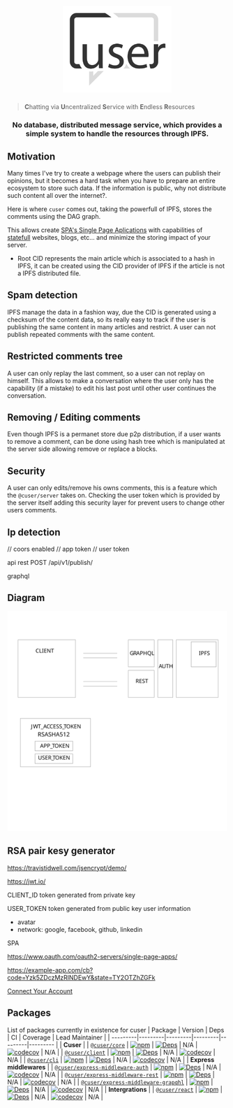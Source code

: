 
<h1 align="center">
  <a href="./"><img width="250" src="docs/logo.svg" alt="libp2p hex logo" /></a>
</h1>

>**C**hatting via **U**ncentralized **S**ervice with **E**ndless **R**esources

<h3 align="center">No database, distributed message service, which provides a simple system to handle the resources through IPFS.</h3>

## Motivation

Many times I've try to create a webpage where the users can publish their opinions, but it becomes a hard task when you have to prepare an entire ecosystem to store such data. If the information is public, why not distribute such content all over the internet?.

Here is where `cuser` comes out, taking the powerfull of IPFS, stores the comments using the DAG graph.

This allows create [SPA's Single Page Aplications](https://es.wikipedia.org/wiki/Single-page_application) with capabilities of [statefull](https://www.atlantic.net/vps-hosting/what-is-stateless-stateful-models-web-development/) websites, blogs, etc... and minimize the storing impact of your server.

- Root CID represents the main article which is associated to a hash in IPFS, it can be created using the CID provider of IPFS if the article is not a IPFS distributed file. 



## Spam detection

IPFS manage the data in a fashion way, due the CID is generated using a checksum of the content data, so its really easy to track if the user is publishing the same content in many articles and restrict. A user can not publish repeated comments with the same content.

## Restricted comments tree

A user can only replay the last comment, so a user can not replay on himself. This allows to make a conversation where the user only has the capability (if a mistake) to edit his last post until other user continues the conversation. 

## Removing / Editing comments

Even though IPFS is a permanet store due p2p distribution, if a user wants to remove a comment, can be done using hash tree which is manipulated at the server side allowing remove or replace a blocks.

## Security 

A user can only edits/remove his owns comments, this is a feature which the `@cuser/server` takes on. Checking the user token which is provided by the server itself adding this security layer for prevent users to change other users comments.

## Ip detection


// coors enabled
// app token 
// user token

api rest
POST /api/v1/publish/

graphql


## Diagram 
<img src="./docs/diagram.svg">




## RSA pair kesy generator



https://travistidwell.com/jsencrypt/demo/

https://jwt.io/

CLIENT_ID token generated from private key 

USER_TOKEN token generated from public key
 user information
 - avatar
 - network: google, facebook, github, linkedin



SPA 

https://www.oauth.com/oauth2-servers/single-page-apps/

https://example-app.com/cb?code=Yzk5ZDczMzRlNDEwY&state=TY2OTZhZGFk

<a href="https://authorization-server.com/authorize?response_type=code
     &client_id=mRkZGFjM&state=TY2OTZhZGFk">Connect Your Account</a>





## Packages
List of packages currently in existence for cuser
| Package | Version | Deps | CI | Coverage | Lead Maintainer |
| ---------|---------|---------|---------|---------|--------- |
| **Cuser** |
| [`@cuser/core`](//github.com/cuser/packages/core) | [![npm](https://img.shields.io/npm/v/@cuser/core.svg?maxAge=86400&style=flat-square)](//github.com/cuser/packages/core/releases) | [![Deps](https://david-dm.org/cuser/packages/core.svg?style=flat-square)](https://david-dm.org/cuser/packages/core) | N/A | [![codecov](https://codecov.io/gh/cuser/packages/core/branch/master/graph/badge.svg?style=flat-square)](https://codecov.io/gh/cuser/packages/core) | N/A |
| [`@cuser/client`](//github.com/cuser/packages/client) | [![npm](https://img.shields.io/npm/v/@cuser/client.svg?maxAge=86400&style=flat-square)](//github.com/cuser/packages/client/releases) | [![Deps](https://david-dm.org/cuser/packages/client.svg?style=flat-square)](https://david-dm.org/cuser/packages/client) | N/A | [![codecov](https://codecov.io/gh/cuser/packages/client/branch/master/graph/badge.svg?style=flat-square)](https://codecov.io/gh/cuser/packages/client) | N/A |
| [`@cuser/cli`](//github.com/cuser/packages/cli) | [![npm](https://img.shields.io/npm/v/@cuser/cli.svg?maxAge=86400&style=flat-square)](//github.com/cuser/packages/cli/releases) | [![Deps](https://david-dm.org/cuser/packages/cli.svg?style=flat-square)](https://david-dm.org/cuser/packages/cli) | N/A | [![codecov](https://codecov.io/gh/cuser/packages/cli/branch/master/graph/badge.svg?style=flat-square)](https://codecov.io/gh/cuser/packages/cli) | N/A |
| **Express middlewares** |
| [`@cuser/express-middleware-auth`](//github.com/cuser/packages/express-middleware-auth) | [![npm](https://img.shields.io/npm/v/@cuser/express-middleware-auth.svg?maxAge=86400&style=flat-square)](//github.com/cuser/packages/express-middleware-auth/releases) | [![Deps](https://david-dm.org/cuser/packages/express-middleware-auth.svg?style=flat-square)](https://david-dm.org/cuser/packages/express-middleware-auth) | N/A | [![codecov](https://codecov.io/gh/cuser/packages/express-middleware-auth/branch/master/graph/badge.svg?style=flat-square)](https://codecov.io/gh/cuser/packages/express-middleware-auth) | N/A |
| [`@cuser/express-middleware-rest`](//github.com/cuser/packages/express-middleware-rest) | [![npm](https://img.shields.io/npm/v/@cuser/express-middleware-rest.svg?maxAge=86400&style=flat-square)](//github.com/cuser/packages/express-middleware-rest/releases) | [![Deps](https://david-dm.org/cuser/packages/express-middleware-rest.svg?style=flat-square)](https://david-dm.org/cuser/packages/express-middleware-rest) | N/A | [![codecov](https://codecov.io/gh/cuser/packages/express-middleware-rest/branch/master/graph/badge.svg?style=flat-square)](https://codecov.io/gh/cuser/packages/express-middleware-rest) | N/A |
| [`@cuser/express-middleware-grapqhl`](//github.com/cuser/packages/express-middleware-grapqhl) | [![npm](https://img.shields.io/npm/v/@cuser/express-middleware-grapqhl.svg?maxAge=86400&style=flat-square)](//github.com/cuser/packages/express-middleware-grapqhl/releases) | [![Deps](https://david-dm.org/cuser/packages/express-middleware-grapqhl.svg?style=flat-square)](https://david-dm.org/cuser/packages/express-middleware-grapqhl) | N/A | [![codecov](https://codecov.io/gh/cuser/packages/express-middleware-grapqhl/branch/master/graph/badge.svg?style=flat-square)](https://codecov.io/gh/cuser/packages/express-middleware-grapqhl) | N/A |
| **Intergrations** |
| [`@cuser/react`](//github.com/cuser/packages/react) | [![npm](https://img.shields.io/npm/v/@cuser/react.svg?maxAge=86400&style=flat-square)](//github.com/cuser/packages/react/releases) | [![Deps](https://david-dm.org/cuser/packages/react.svg?style=flat-square)](https://david-dm.org/cuser/packages/react) | N/A | [![codecov](https://codecov.io/gh/cuser/packages/react/branch/master/graph/badge.svg?style=flat-square)](https://codecov.io/gh/cuser/packages/react) | N/A |
